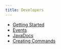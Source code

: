 ```yaml
---
title: Developers
---
```

* [Getting Started](getting-started) 
* [Events](events)
* [JavaDocs](http://javadocs.andrei1058.com/BedWars1058/)
* [Creating Commands](commands)